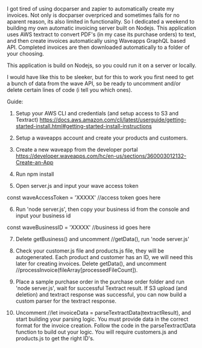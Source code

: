 I got tired of using docparser and zapier to automatically create my invoices. Not only is docparser overpriced and sometimes fails for no aparent reason, its also limited in functionality. So I dedicated a weekend to building my own automatic invoicing server built on Nodejs. This application uses AWS textract to convert PDF's (in my case its purchase orders) to text, and then create invoices automatically using Waveapps GraphQL based API. Completed invoices are then downloaded automatically to a folder of your choosing. 

This application is build on Nodejs, so you could run it on a server or locally. 

I would have like this to be sleeker, but for this to work you first need to get a bunch of data from the wave API, so be ready to uncomment and/or delete certain lines of code (i tell you which ones). 

Guide: 

1. Setup your AWS CLI and credentials (and setup access to S3 and Textract) https://docs.aws.amazon.com/cli/latest/userguide/getting-started-install.html#getting-started-install-instructions

2. Setup a waveapps account and create your products and customers.

3. Create a new waveapp from the developer portal https://developer.waveapps.com/hc/en-us/sections/360003012132-Create-an-App

4. Run npm install

5. Open server.js and input your wave access token 

const waveAccessToken = 'XXXXX' //access token goes here

6. Run 'node server.js', then copy your business id from the console and input your business id

const waveBusinessID = 'XXXXX' //business id goes here

7. Delete getBusiness() and uncomment //getData(), run 'node server.js' 

8. Check your customer.js file and products.js file, they will be autogenerated. Each product and customer has an ID, we will need this later for creating invoices. Delete getData(), and uncomment //processInvoice(fileArray[processedFileCount]).

9. Place a sample purchase order in the purchase order folder and run 'node server.js', wait for successful Textract result. If S3 upload (and deletion) and textract response was successful, you can now build a custom parser for the textract response.

10. Uncomment //let invoiceData = parseTextractData(textractResult), and start building your parsing logic. You must provide data in the correct format for the invoice creation. Follow the code in the parseTextractData function to build out your logic. You will require customers.js and products.js to get the right ID's.  

